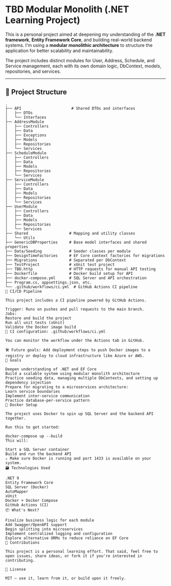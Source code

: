 # TBD Modular Monolith (.NET Learning Project)


This is a personal project aimed at deepening my understanding of the **.NET framework**, **Entity Framework Core**, and building real-world backend systems. I'm using a **modular monolithic architecture** to structure the application for better scalability and maintainability.

The project includes distinct modules for User, Address, Schedule, and Service management, each with its own domain logic, DbContext, models, repositories, and services.

---

## 🧱 Project Structure

```plaintext
.
├── API                      # Shared DTOs and interfaces
│   ├── DTOs
│   └── Interfaces
├── AddressModule
│   ├── Controllers
│   ├── Data
│   ├── Exceptions
│   ├── Models
│   ├── Repositories
│   └── Services
├── ScheduleModule
│   ├── Controllers
│   ├── Data
│   ├── Models
│   ├── Repositories
│   └── Services
├── ServiceModule
│   ├── Controllers
│   ├── Data
│   ├── Models
│   ├── Repositories
│   └── Services
├── UserModule
│   ├── Controllers
│   ├── Data
│   ├── Models
│   ├── Repositories
│   └── Services
├── Shared                  # Mapping and utility classes
│   └── Utils
├── GenericDBProperties     # Base model interfaces and shared properties
├── Data/Seeding            # Seeder classes per module
├── DesignTimeFactories     # EF Core context factories for migrations
├── Migrations              # Separated per DbContext
├── TestProject             # xUnit test project
├── TBD.http                # HTTP requests for manual API testing
├── Dockerfile              # Docker build setup for API
├── docker-compose.yml      # SQL Server and API orchestration
├── Program.cs, appsettings.json, etc.
└── .github/workflows/ci.yml  # GitHub Actions CI pipeline
🔁 CI/CD Pipeline

This project includes a CI pipeline powered by GitHub Actions.

Trigger: Runs on pushes and pull requests to the main branch.
Jobs:
Restore and build the project
Run all unit tests (xUnit)
Validate the Docker image build
📄 CI configuration: .github/workflows/ci.yml

You can monitor the workflow under the Actions tab in GitHub.

🛠️ Future goals: Add deployment steps to push Docker images to a registry or deploy to cloud infrastructure like Azure or AWS.
🧪 Goals

Deepen understanding of .NET and EF Core
Build a scalable system using modular monolith architecture
Practice seeding data, managing multiple DbContexts, and setting up dependency injection
Prepare for migrating to a microservices architecture:
Learn service boundaries
Implement inter-service communication
Practice database-per-service pattern
🐳 Docker Setup

The project uses Docker to spin up SQL Server and the backend API together.

Run this to get started:

docker-compose up --build
This will:

Start a SQL Server container
Build and run the backend API
⚠️ Make sure Docker is running and port 1433 is available on your system.
🗃️ Technologies Used

.NET 9
Entity Framework Core
SQL Server (Docker)
AutoMapper
xUnit
Docker + Docker Compose
GitHub Actions (CI)
📦 What's Next?

Finalize business logic for each module
Add Swagger/OpenAPI support
Begin splitting into microservices
Implement centralized logging and configuration
Explore alternative ORMs to reduce reliance on EF Core
🙌 Contributions

This project is a personal learning effort. That said, feel free to open issues, share ideas, or fork it if you're interested in contributing.

📄 License

MIT — use it, learn from it, or build upon it freely.
